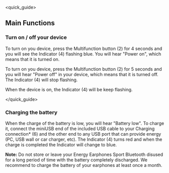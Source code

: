 <quick_guide>
## Main Functions

### Turn on / off your device

To turn on you device, press the Multifunction button (2) for 4 seconds and you will see the Indicator (4) flashing blue. You will hear "Power on", which means that it is turned on.

To turn on you device, press the Multifunction button (2) for 5 seconds and you will hear "Power off" in your device, which means that it is turned off. The Indicator (4) will stop flashing.

When the device is on, the Indicator (4) will be keep flashing.

</quick_guide>
### Charging the battery

When the charge of the battery is low, you will hear "Battery low". To charge it, connect the miniUSB end of the included USB cable to your Charging connection* (6) and the other end to any USB port that can provide energy (PC, USB wall or car charger, etc). The Indicator (4) turns red and when the charge is completed the Indicator will change to blue.

**Note:** Do not store or leave your Energy Earphones Sport Bluetooth disused for a long period of time with the battery completely discharged. We recommend to charge the battery of your earphones at least once a month.
